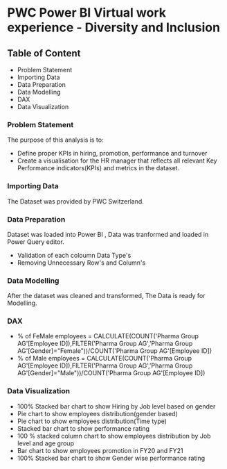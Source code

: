 # PWC Power BI Virtual work experience - Diversity and Inclusion

## Table of Content
- Problem Statement
- Importing Data
- Data Preparation
- Data Modelling
- DAX
- Data Visualization

### Problem Statement
The purpose of this analysis is to:
- Define proper KPIs in hiring, promotion, performance and turnover
- Create a visualisation for the HR manager that reflects all relevant Key Performance indicators(KPIs) and metrics in the dataset.

### Importing Data
The Dataset was provided by PWC Switzerland.

### Data Preparation
Dataset was loaded into Power BI , Data was tranformed and loaded in Power Query editor.
- Validation of each coloumn Data Type's
- Removing Unnecessary Row's and Column's

### Data Modelling
After the dataset was cleaned and transformed, The Data is ready for Modelling.

### DAX
- % of FeMale employees = CALCULATE(COUNT('Pharma Group AG'[Employee ID]),FILTER('Pharma Group AG','Pharma Group AG'[Gender]="Female"))/COUNT('Pharma Group AG'[Employee ID])
- % of Male employees = CALCULATE(COUNT('Pharma Group AG'[Employee ID]),FILTER('Pharma Group AG','Pharma Group AG'[Gender]="Male"))/COUNT('Pharma Group AG'[Employee ID])
  
### Data Visualization
- 100% Stacked bar chart to show Hiring by Job level based on gender
- Pie chart to show employees distribution(gender based)
- Pie chart to show employees distribution(Time type)
- Stacked bar chart to show performance rating
- 100 % stacked column chart to show employees distribution by Job level and age group
- Bar chart to show employees promotion in FY20 and FY21
- 100% Stacked bar chart to show Gender wise performance rating
